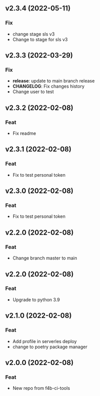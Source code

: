 ## v2.3.4 (2022-05-11)

### Fix

- change stage sls v3
- Change to stage for sls v3

## v2.3.3 (2022-03-29)

### Fix

- **release**: update to main branch release
- **CHANGELOG**: Fix changes history
- Change user to test

## v2.3.2 (2022-02-08)

### Feat

- Fix readme

## v2.3.1 (2022-02-08)

### Feat

- Fix to test personal token

## v2.3.0 (2022-02-08)

### Feat

- Fix to test personal token

## v2.2.0 (2022-02-08)

### Feat

- Change branch master to main

## v2.2.0 (2022-02-08)

### Feat

- Upgrade to python 3.9


## v2.1.0 (2022-02-08)

### Feat

- Add profile in serverles deploy
- change to poetry package manager


## v2.0.0 (2022-02-08)

### Feat

- New repo from f4b-ci-tools
